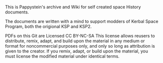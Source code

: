 This is Pappystein's archive and Wiki for self created space History documents.

The documents are written with a mind to support modders of Kerbal Space Program, both the origional KSP and KSP2.

PDFs on this Git are Licensed CC BY-NC-SA
This license allows reusers to distribute, remix, adapt, and build upon the material in any medium or format for noncommercial purposes only, and only so long as attribution is given to the creator. If you remix, adapt, or build upon the material, you must license the modified material under identical terms. 